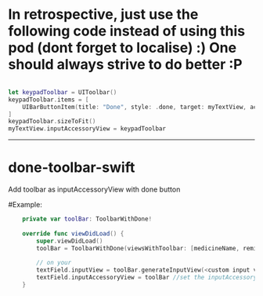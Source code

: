 # In retrospective, just use the following code instead of using this pod (dont forget to localise) :) One should always strive to do better :P

```swift

let keypadToolbar = UIToolbar()
keypadToolbar.items = [
    UIBarButtonItem(title: "Done", style: .done, target: myTextView, action: #selector(UITextField.resignFirstResponder)),
]
keypadToolbar.sizeToFit()
myTextView.inputAccessoryView = keypadToolbar
```
___




# done-toolbar-swift

Add toolbar as inputAccessoryView with done button

#Example:

```swift
    private var toolBar: ToolbarWithDone!
    
    override func viewDidLoad() {
        super.viewDidLoad()
        toolBar = ToolbarWithDone(viewsWithToolbar: [medicineName, reminderTime]) //add input boxes where the done button appears
        
        // on your 
        textField.inputView = toolBar.generateInputView(<custom input view, e.g.>) //option for custom input views
        textField.inputAccessoryView = toolBar //set the inputAccessory view
    }
```
